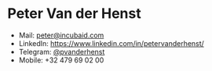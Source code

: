 # Peter Van der Henst

- Mail: <a href="peter@incubaid.com">peter@incubaid.com</a>
- LinkedIn: https://www.linkedin.com/in/petervanderhenst/
- Telegram: [@pvanderhenst](https://t.me/pvanderhenst)
- Mobile: +32 479 69 02 00